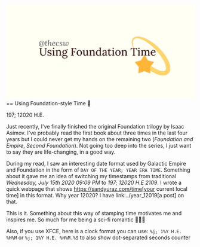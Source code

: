 ![preview](./preview.png)
== Using Foundation-style Time 💫

197; 12020 H.E.

Just recently, I've finally finished the original Foundation trilogy by
Isaac Asimov. I've probably read the first book about three times in the
last four years but I could never get my hands on the remaining two
(_Foundation and Empire_, _Second Foundation_). Not going too deep into
the series, I just want to say they are life-changing, in a good way.

During my read, I saw an interesting date format used by Galactic Empire
and Foundation in the form of `DAY OF THE YEAR; YEAR ERA TIME`.
Something about it gave me an idea of switching my timestamps from
traditional *Wednesday, July 15th 2020 09:09 PM* to *197; 12020 H.E
2109*. I wrote a quick webpage that shows
https://sandyuraz.com/time[your current local time] in this format. Why
year 12020? I have link:../year_12019[a post] on that.

This is it. Something about this way of stamping time motivates me and
inspires me. So much for me being a sci-fi romantic 🤷🏻‍♀️

Also, if you use XFCE, here is a clock format you can use:
`%j; 1%Y H.E. %H%M` or `%j; 1%Y H.E. %H%M.%S` to also show dot-separated
seconds counter
